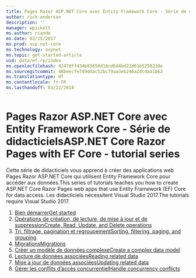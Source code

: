 ```yaml
---
title: Pages Razor ASP.NET Core avec Entity Framework Core - Série de didacticiels
author: rick-anderson
description: ''
manager: wpickett
ms.author: riande
ms.date: 03/15/2017
ms.prod: asp.net-core
ms.technology: aspnet
ms.topic: get-started-article
uid: data/ef-rp/index
ms.openlocfilehash: 4247dff434b83658d18cd6d4bd22d6165258230e
ms.sourcegitcommit: 48beecfe749ddac52bc79aa3eb246a2dcdaa1862
ms.translationtype: HT
ms.contentlocale: fr-FR
ms.lasthandoff: 03/22/2018
---
```

# <a name="aspnet-core-razor-pages-with-ef-core---tutorial-series"></a><span data-ttu-id="9c7b4-102">Pages Razor ASP.NET Core avec Entity Framework Core - Série de didacticiels</span><span class="sxs-lookup"><span data-stu-id="9c7b4-102">ASP.NET Core Razor Pages with EF Core - tutorial series</span></span>

<span data-ttu-id="9c7b4-103">Cette série de didacticiels vous apprend à créer des applications web Pages Razor ASP.NET Core qui utilisent Entity Framework Core pour accéder aux données.</span><span class="sxs-lookup"><span data-stu-id="9c7b4-103">This series of tutorials teaches you how to create ASP.NET Core Razor Pages web apps that use Entity Framework (EF) Core for data access.</span></span> <span data-ttu-id="9c7b4-104">Les didacticiels nécessitent Visual Studio 2017.</span><span class="sxs-lookup"><span data-stu-id="9c7b4-104">The tutorials require Visual Studio 2017.</span></span>

1. [<span data-ttu-id="9c7b4-105">Bien démarrer</span><span class="sxs-lookup"><span data-stu-id="9c7b4-105">Get started</span></span>](xref:data/ef-rp/intro)
1. [<span data-ttu-id="9c7b4-106">Opérations de création, de lecture, de mise à jour et de suppression</span><span class="sxs-lookup"><span data-stu-id="9c7b4-106">Create, Read, Update, and Delete operations</span></span>](xref:data/ef-rp/crud)
1. [<span data-ttu-id="9c7b4-107">Tri, filtrage, pagination et regroupement</span><span class="sxs-lookup"><span data-stu-id="9c7b4-107">Sorting, filtering, paging, and grouping</span></span>](xref:data/ef-rp/sort-filter-page)
1. [<span data-ttu-id="9c7b4-108">Migrations</span><span class="sxs-lookup"><span data-stu-id="9c7b4-108">Migrations</span></span>](xref:data/ef-rp/migrations)
1. [<span data-ttu-id="9c7b4-109">Créer un modèle de données complexe</span><span class="sxs-lookup"><span data-stu-id="9c7b4-109">Create a complex data model</span></span>](xref:data/ef-rp/complex-data-model)
1. [<span data-ttu-id="9c7b4-110">Lecture de données associées</span><span class="sxs-lookup"><span data-stu-id="9c7b4-110">Reading related data</span></span>](xref:data/ef-rp/read-related-data)
1. [<span data-ttu-id="9c7b4-111">Mise à jour de données associées</span><span class="sxs-lookup"><span data-stu-id="9c7b4-111">Updating related data</span></span>](xref:data/ef-rp/update-related-data)
1. [<span data-ttu-id="9c7b4-112">Gérer les conflits d’accès concurrentiel</span><span class="sxs-lookup"><span data-stu-id="9c7b4-112">Handle concurrency conflicts</span></span>](xref:data/ef-rp/concurrency)
